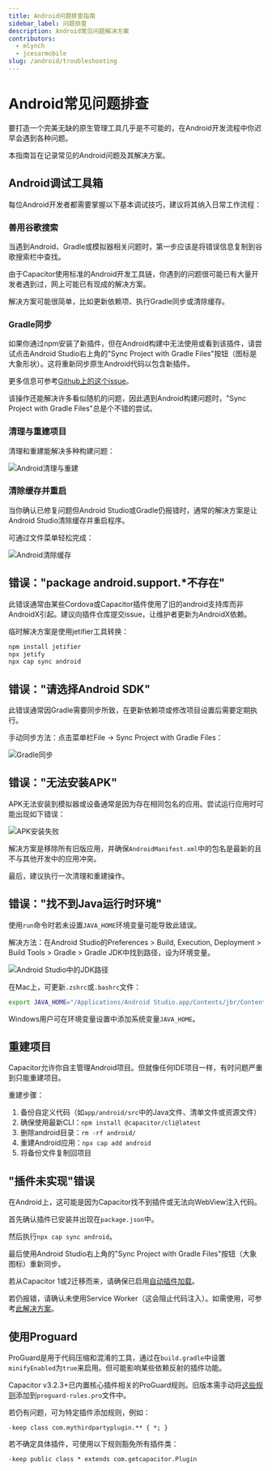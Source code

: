 ```yaml
---
title: Android问题排查指南
sidebar_label: 问题排查
description: Android常见问题解决方案
contributors:
  - mlynch
  - jcesarmobile
slug: /android/troubleshooting
---
```


# Android常见问题排查

要打造一个完美无缺的原生管理工具几乎是不可能的，在Android开发流程中你迟早会遇到各种问题。

本指南旨在记录常见的Android问题及其解决方案。

## Android调试工具箱

每位Android开发者都需要掌握以下基本调试技巧，建议将其纳入日常工作流程：

### 善用谷歌搜索

当遇到Android、Gradle或模拟器相关问题时，第一步应该是将错误信息复制到谷歌搜索栏中查找。

由于Capacitor使用标准的Android开发工具链，你遇到的问题很可能已有大量开发者遇到过，网上可能已有现成的解决方案。

解决方案可能很简单，比如更新依赖项、执行Gradle同步或清除缓存。

### Gradle同步

如果你通过npm安装了新插件，但在Android构建中无法使用或看到该插件，请尝试点击Android Studio右上角的"Sync Project with Gradle Files"按钮（图标是大象形状）。这将重新同步原生Android代码以包含新插件。

更多信息可参考[Github上的这个issue](https://github.com/ionic-team/capacitor/issues/4012)。

该操作还能解决许多看似随机的问题，因此遇到Android构建问题时，"Sync Project with Gradle Files"总是个不错的尝试。

### 清理与重建项目

清理和重建能解决多种构建问题：

![Android清理与重建](/img/v6/docs/android/clean-rebuild.png)

### 清除缓存并重启

当你确认已修复问题但Android Studio或Gradle仍报错时，通常的解决方案是让Android Studio清除缓存并重启程序。

可通过文件菜单轻松完成：

![Android清除缓存](/img/v6/docs/android/invalidate-caches.png)

## 错误："package android.support.*不存在"

此错误通常由某些Cordova或Capacitor插件使用了旧的android支持库而非AndroidX引起。建议向插件仓库提交issue，让维护者更新为AndroidX依赖。

临时解决方案是使用jetifier工具转换：

```bash
npm install jetifier
npx jetify
npx cap sync android
```

## 错误："请选择Android SDK"

此错误通常因Gradle需要同步所致，在更新依赖项或修改项目设置后需要定期执行。

手动同步方法：点击菜单栏File -> Sync Project with Gradle Files：

![Gradle同步](/img/v6/docs/android/sync-gradle.png)

## 错误："无法安装APK"

APK无法安装到模拟器或设备通常是因为存在相同包名的应用。尝试运行应用时可能出现如下错误：

![APK安装失败](/img/v6/docs/android/apk-failed.png)

解决方案是移除所有旧版应用，并确保`AndroidManifest.xml`中的包名是最新的且不与其他开发中的应用冲突。

最后，建议执行一次清理和重建操作。

## 错误："找不到Java运行时环境"

使用`run`命令时若未设置`JAVA_HOME`环境变量可能导致此错误。

解决方法：在Android Studio的Preferences > Build, Execution, Deployment > Build Tools > Gradle > Gradle JDK中找到路径，设为环境变量。

![Android Studio中的JDK路径](/img/v6/docs/android/jdk-path.png)

在Mac上，可更新`.zshrc`或`.bashrc`文件：

```bash
export JAVA_HOME="/Applications/Android Studio.app/Contents/jbr/Contents/Home"
```

Windows用户可在环境变量设置中添加系统变量`JAVA_HOME`。

## 重建项目

Capacitor允许你自主管理Android项目。但就像任何IDE项目一样，有时问题严重到只能重建项目。

重建步骤：
1. 备份自定义代码（如`app/android/src`中的Java文件、清单文件或资源文件）
2. 确保使用最新CLI：`npm install @capacitor/cli@latest`
3. 删除android目录：`rm -rf android/`
4. 重建Android应用：`npx cap add android`
5. 将备份文件复制回项目

## "插件未实现"错误

在Android上，这可能是因为Capacitor找不到插件或无法向WebView注入代码。

首先确认插件已安装并出现在`package.json`中。

然后执行`npx cap sync android`。

最后使用Android Studio右上角的"Sync Project with Gradle Files"按钮（大象图标）重新同步。

若从Capacitor 1或2迁移而来，请确保已启用[自动插件加载](https://capacitorjs.com/docs/updating/3-0#switch-to-automatic-android-plugin-loading)。

若仍报错，请确认未使用Service Worker（这会阻止代码注入）。如需使用，可参考[此解决方案](https://github.com/ionic-team/capacitor/issues/1655#issuecomment-579229390)。

## 使用Proguard

ProGuard是用于代码压缩和混淆的工具，通过在`build.gradle`中设置`minifyEnabled`为`true`来启用。但可能影响某些依赖反射的插件功能。

Capacitor v3.2.3+已内置核心插件相关的ProGuard规则。旧版本需手动将[这些规则](https://github.com/ionic-team/capacitor/blob/6.x/android/capacitor/proguard-rules.pro)添加到`proguard-rules.pro`文件中。

若仍有问题，可为特定插件添加规则，例如：

```
-keep class com.mythirdpartyplugin.** { *; }
```

若不确定具体插件，可使用以下规则豁免所有插件类：

```
-keep public class * extends com.getcapacitor.Plugin
```